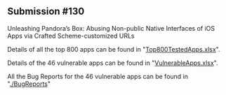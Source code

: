 ## Submission #130
Unleashing Pandora’s Box: Abusing Non-public Native Interfaces of iOS Apps via Crafted Scheme-customized URLs

Details of all the top 800 apps can be found in "[Top800TestedApps.xlsx](./Top800TestedApps.xlsx)".

Details of the 46 vulnerable apps can be found in "[VulnerableApps.xlsx](./VulnerableApps.xlsx)".

All the Bug Reports for the 46 vulnerable apps can be found in "[./BugReports](./BugReports/)"
